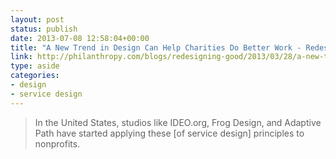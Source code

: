 ```yaml
---
layout: post
status: publish
date: 2013-07-08 12:58:04+00:00
title: "A New Trend in Design Can Help Charities Do Better Work - Redesigning Good"
link: http://philanthropy.com/blogs/redesigning-good/2013/03/28/a-new-trend-in-design-can-help-charities-do-better-work/
type: aside
categories:
- design
- service design
---
```


> 
  
> 
> In the United States, studios like IDEO.org, Frog Design, and Adaptive Path have started applying these [of service design] principles to nonprofits.
> 
> 




